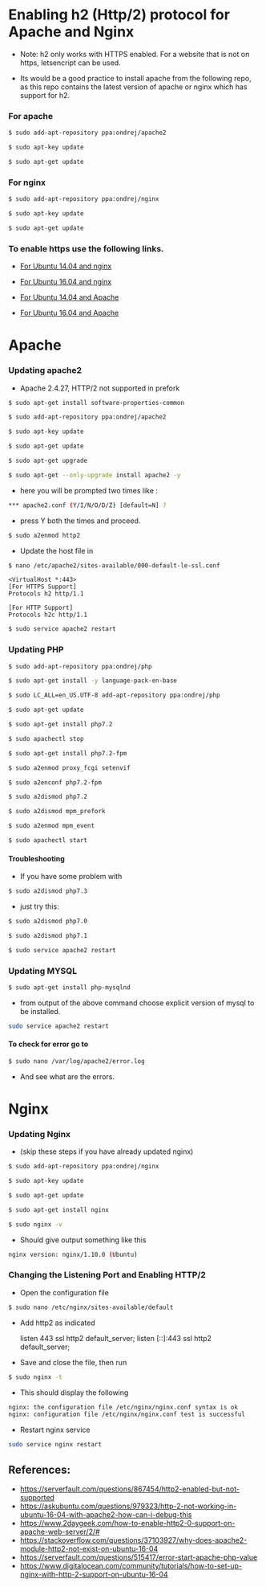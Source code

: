 # Enabling h2 (Http/2) protocol for Apache and Nginx

* Note: h2 only works with HTTPS enabled. For a website that is not on https, letsencript can be used.

* Its would be a good practice to install apache from the following repo, as this repo contains the latest version of apache or nginx which has support for h2.

### For apache
```bash
$ sudo add-apt-repository ppa:ondrej/apache2
```

```bash
$ sudo apt-key update
```

```bash
$ sudo apt-get update
```

### For nginx 
```bash
$ sudo add-apt-repository ppa:ondrej/nginx
```

```bash
$ sudo apt-key update
```

```bash
$ sudo apt-get update
```

### To enable https use the following links.

* [For Ubuntu 14.04 and nginx](https://www.digitalocean.com/community/tutorials/how-to-secure-nginx-with-let-s-encrypt-on-ubuntu-14-04)

* [For Ubuntu 16.04 and nginx](https://www.digitalocean.com/community/tutorials/how-to-secure-nginx-with-let-s-encrypt-on-ubuntu-16-04)

* [For Ubuntu 14.04 and Apache](https://www.digitalocean.com/community/tutorials/how-to-secure-apache-with-let-s-encrypt-on-ubuntu-14-04)

* [For Ubuntu 16.04 and Apache](https://www.digitalocean.com/community/tutorials/how-to-secure-apache-with-let-s-encrypt-on-ubuntu-16-04)

# Apache

### Updating apache2

* Apache 2.4.27, HTTP/2 not supported in prefork

```bash
$ sudo apt-get install software-properties-common
```

```bash
$ sudo add-apt-repository ppa:ondrej/apache2
```

```bash
$ sudo apt-key update
```

```bash
$ sudo apt-get update
```

```bash
$ sudo apt-get upgrade
```

```bash
$ sudo apt-get --only-upgrade install apache2 -y
```

* here you will be prompted two times like :

```bash
*** apache2.conf (Y/I/N/O/D/Z) [default=N] ?
```

* press Y both the times and proceed.


```bash
$ sudo a2enmod http2
```

* Update the host file in 
```bash
$ nano /etc/apache2/sites-available/000-default-le-ssl.conf
```

	<VirtualHost *:443> 
	[For HTTPS Support]
	Protocols h2 http/1.1

	[For HTTP Support]
	Protocols h2c http/1.1

```bash
$ sudo service apache2 restart
```

### Updating PHP

```bash
$ sudo add-apt-repository ppa:ondrej/php
```

```bash
$ sudo apt-get install -y language-pack-en-base
```

```bash
$ sudo LC_ALL=en_US.UTF-8 add-apt-repository ppa:ondrej/php
```

```bash
$ sudo apt-get update
```

```bash
$ sudo apt-get install php7.2
```

```bash
$ sudo apachectl stop
```

```bash
$ sudo apt-get install php7.2-fpm
```

```bash
$ sudo a2enmod proxy_fcgi setenvif
```

```bash
$ sudo a2enconf php7.2-fpm
```

```bash
$ sudo a2dismod php7.2
```

```bash
$ sudo a2dismod mpm_prefork
```

```bash
$ sudo a2enmod mpm_event
```

```bash
$ sudo apachectl start
```

#### Troubleshooting
* If you have some problem with


```bash
$ sudo a2dismod php7.3
```


* just try this:

```bash
$ sudo a2dismod php7.0
```

```bash
$ sudo a2dismod php7.1
```

```bash
$ sudo service apache2 restart
```

### Updating MYSQL
```bash
$ sudo apt-get install php-mysqlnd
```
* from output of the above command choose explicit version of mysql to be installed.


```bash
sudo service apache2 restart
```

#### To check for error go to 
```bash
$ sudo nano /var/log/apache2/error.log
```
* And see what are the errors.


# Nginx

### Updating Nginx

* (skip these steps if you have already updated nginx)
```bash
$ sudo add-apt-repository ppa:ondrej/nginx
```

```bash
$ sudo apt-key update
```

```bash
$ sudo apt-get update
```

```bash
$ sudo apt-get install nginx
```

```bash
$ sudo nginx -v 
```
* Should give output something like this

```bash
nginx version: nginx/1.10.0 (Ubuntu)
```

### Changing the Listening Port and Enabling HTTP/2

* Open the configuration file
```bash
$ sudo nano /etc/nginx/sites-available/default
```

* Add http2 as indicated


    listen 443 ssl http2 default_server;
    listen [::]:443 ssl http2 default_server;

* Save and close the file, then run

```bash
$ sudo nginx -t
```

* This should display the following
```bash
nginx: the configuration file /etc/nginx/nginx.conf syntax is ok
nginx: configuration file /etc/nginx/nginx.conf test is successful
```

* Restart nginx service

```bash
sudo service nginx restart
```

## References:

* https://serverfault.com/questions/867454/http2-enabled-but-not-supported
* https://askubuntu.com/questions/979323/http-2-not-working-in-ubuntu-16-04-with-apache2-how-can-i-debug-this
* https://www.2daygeek.com/how-to-enable-http2-0-support-on-apache-web-server/2/#
* https://stackoverflow.com/questions/37103927/why-does-apache2-module-http2-not-exist-on-ubuntu-16-04
* https://serverfault.com/questions/515417/error-start-apache-php-value
* https://www.digitalocean.com/community/tutorials/how-to-set-up-nginx-with-http-2-support-on-ubuntu-16-04

